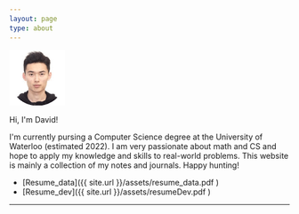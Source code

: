 ```yaml
---
layout: page
type: about
---
```


<p> </p>

<img src="/assets/images/icon.gif" width="100">

<p align="center">

Hi, I'm David! 

I'm currently pursing a Computer Science degree at the University of Waterloo (estimated 2022). I am very passionate about math and CS and hope to apply my knowledge and skills to real-world problems. This website is mainly a collection of my notes and journals. Happy hunting!

</p>

- [Resume_data]({{ site.url }}/assets/resume_data.pdf ) 
- [Resume_dev]({{ site.url }}/assets/resumeDev.pdf )

---

<!--

Here are some side projects I have been working on in the past:

- Web 
  - URL-Organizer (2018, Bitbucket)
    - *Description*
  - Played-Before (2018, Github)
    - *Description*
  -  Project Aleph (2018, Github, to be continued)
    -   *Description*
- Desktop
  - Circle of Time
    - *Description*
- Games
  - Tower of the Sorcerer (2017, Github, to be continued)
    - *Description*
  - Characters for Sanguosha (2014, Github)
    - *Description*
- MISC
  - SIMP, A-PRIMP, PRIMP (2018, Github)
    - *Description*
  - A series of TI-84 programs for high school physics (2016, Github)
    - *Description*

---

-->